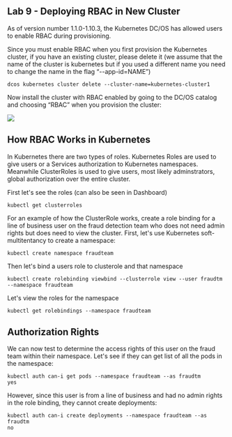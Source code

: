 ## Lab 9 - Deploying RBAC in New Cluster

As of version number 1.1.0-1.10.3, the Kubernetes DC/OS has allowed users to enable RBAC during provisioning. 

Since you must enable RBAC when you first provision the Kubernetes cluster, if you have an existing cluster, please delete it (we assume that the name of the cluster is kubernetes but if you used a different name you need to change the name in the flag “--app-id=NAME”)

```
dcos kubernetes cluster delete --cluster-name=kubernetes-cluster1

```

Now install the cluster with RBAC enabled by going to the DC/OS catalog and choosing “RBAC” when you provision the cluster:

![](https://i.imgur.com/Wx4PyYG.png)

## How RBAC Works in Kubernetes

In Kubernetes there are two types of roles. Kubernetes Roles are used to give users or a Services authorization to Kubernetes namespaces. Meanwhile ClusterRoles is used to give users, most likely adminstrators, global authorization over the entire cluster. 

First let's see the roles (can also be seen in Dashboard)

```
kubectl get clusterroles
```

For an example of how the ClusterRole works, create a role binding for a line of business user on the fraud detection team who does not need admin rights but does need to view the cluster. First, let's use Kubernetes soft-multitentancy to create a namespace:

```
kubectl create namespace fraudteam
```

Then let's bind a users role to clusterole and that namespace

```
kubectl create rolebinding viewbind --clusterrole view --user fraudtm --namespace fraudteam
```

Let's view the roles for the namespace

```
kubectl get rolebindings --namespace fraudteam
```

## Authorization Rights

We can now test to determine the access rights of this user on the fraud team within their namespace. Let's see if they can get list of all the pods in the namespace:

```
kubectl auth can-i get pods --namespace fraudteam --as fraudtm
yes
```

However, since this user is from a line of business and had no admin rights in the role binding, they cannot create deployments:

```
kubectl auth can-i create deployments --namespace fraudteam --as fraudtm
no
```

